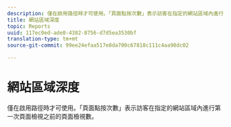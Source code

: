 ```yaml
---
description: 僅在啟用路徑時才可使用。「頁面點按次數」表示訪客在指定的網站區域內進行第一次頁面檢視之前的頁面檢視數。
title: 網站區域深度
topic: Reports
uuid: 117ec0ed-ade0-4382-8756-d7d5ea3530bf
translation-type: tm+mt
source-git-commit: 99ee24efaa517e8da700c67818c111c4aa90dc02

---
```



# 網站區域深度

僅在啟用路徑時才可使用。「頁面點按次數」表示訪客在指定的網站區域內進行第一次頁面檢視之前的頁面檢視數。


